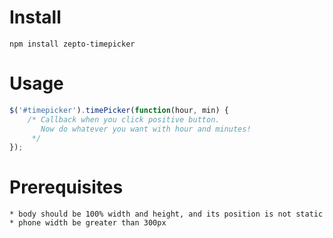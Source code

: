 # Install

```npm install zepto-timepicker```

# Usage

```javascript
$('#timepicker').timePicker(function(hour, min) {
    /* Callback when you click positive button.
       Now do whatever you want with hour and minutes!
     */
});
```

# Prerequisites

    * body should be 100% width and height, and its position is not static
    * phone width be greater than 300px


